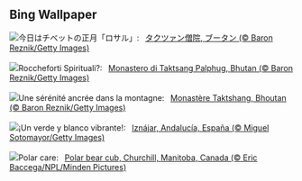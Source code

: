 ## Bing Wallpaper
![](https://www.bing.com/th?id=OHR.BhutanMonastery_JA-JP1458270567_UHD.jpg&w=1000)今日はチベットの正月「ロサル」:&nbsp;&ensp;[タクツァン僧院, ブータン (© Baron Reznik/Getty Images)](https://www.bing.com/th?id=OHR.BhutanMonastery_JA-JP1458270567_UHD.jpg)
<br><br/>
![](https://www.bing.com/th?id=OHR.BhutanMonastery_IT-IT9860257157_UHD.jpg&w=1000)Roccheforti Spirituali?:&nbsp;&ensp;[Monastero di Taktsang Palphug, Bhutan (© Baron Reznik/Getty Images)](https://www.bing.com/th?id=OHR.BhutanMonastery_IT-IT9860257157_UHD.jpg)
<br><br/>
![](https://www.bing.com/th?id=OHR.BhutanMonastery_FR-FR1020195060_UHD.jpg&w=1000)Une sérénité ancrée dans la montagne:&nbsp;&ensp;[Monastère Taktshang, Bhoutan (© Baron Reznik/Getty Images)](https://www.bing.com/th?id=OHR.BhutanMonastery_FR-FR1020195060_UHD.jpg)
<br><br/>
![](https://www.bing.com/th?id=OHR.AndalusianStreet_ES-ES6181340886_UHD.jpg&w=1000)¡Un verde y blanco vibrante!:&nbsp;&ensp;[Iznájar, Andalucía, España (© Miguel Sotomayor/Getty Images)](https://www.bing.com/th?id=OHR.AndalusianStreet_ES-ES6181340886_UHD.jpg)
<br><br/>
![](https://www.bing.com/th?id=OHR.PolarCub_EN-GB1844708002_UHD.jpg&w=1000)Polar care:&nbsp;&ensp;[Polar bear cub, Churchill, Manitoba, Canada (© Eric Baccega/NPL/Minden Pictures)](https://www.bing.com/th?id=OHR.PolarCub_EN-GB1844708002_UHD.jpg)
<br><br/>

